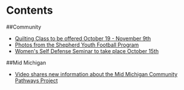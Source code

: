 # Contents

##Community
* [Quilting Class to be offered October 19 - November 9th](_drafts/32bpwr3gmail-com-quilting-class-to-be-offered-october-19-november-9th.md)
* [Photos from the Shepherd Youth Football Program](_drafts/32bpwr3gmail-com-photos-from-the-shepherd-youth-football-program.md)
* [Women's Self Defense Seminar to take place October 15th](_drafts/32bpwr3gmail-com-womens-self-defense-seminar-to-take-place-october-15th.md)

##Mid Michigan
* [Video shares new information about the Mid Michigan Community Pathways Project](_drafts/32bpwr3gmail-com-video-shares-new-information-about-the-mid-michigan-community-pathways-project.md)


